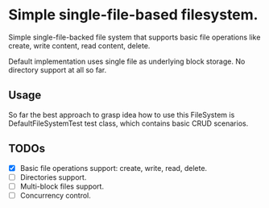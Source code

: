 # Simple single-file-based filesystem.

Simple single-file-backed file system that supports basic file operations 
like create, write content, read content, delete.

Default implementation uses single file as underlying block storage.
No directory support at all so far.

## Usage
So far the best approach to grasp idea how to use this FileSystem is DefaultFileSystemTest test class,
which contains basic CRUD scenarios.

## TODOs
- [x] Basic file operations support: create, write, read, delete.
- [ ] Directories support.
- [ ] Multi-block files support.
- [ ] Concurrency control.

